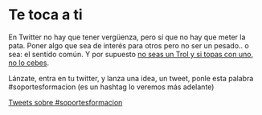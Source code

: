 # Te toca a ti

En Twitter no hay que tener vergüenza, pero sí que no hay que meter la pata. Poner algo que sea de interés para otros pero no ser un pesado.. o sea: el sentido común. Y por supuesto [no seas un Trol y si topas con uno, no lo cebes](https://es.wikipedia.org/wiki/Trol_(Internet)).

Lánzate, entra en tu twitter, y lanza una idea, un tweet, ponle esta palabra #soportesformacion (es un hashtag lo veremos más adelante)

<a class="twitter-timeline"  href="https://twitter.com/hashtag/soportesformacion" data-widget-id="960878386062249984">Tweets sobre #soportesformacion</a>
<script>!function(d,s,id){var js,fjs=d.getElementsByTagName(s)[0],p=/^http:/.test(d.location)?'http':'https';if(!d.getElementById(id)){js=d.createElement(s);js.id=id;js.src=p+"://platform.twitter.com/widgets.js";fjs.parentNode.insertBefore(js,fjs);}}(document,"script","twitter-wjs");</script>